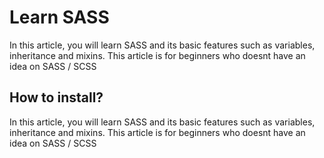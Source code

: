 # Learn SASS
In this article, you will learn SASS and its basic features such as variables, inheritance and mixins.
This article is for beginners who doesnt have an idea on SASS / SCSS


## How to install?
In this article, you will learn SASS and its basic features such as variables, inheritance and mixins.
This article is for beginners who doesnt have an idea on SASS / SCSS


